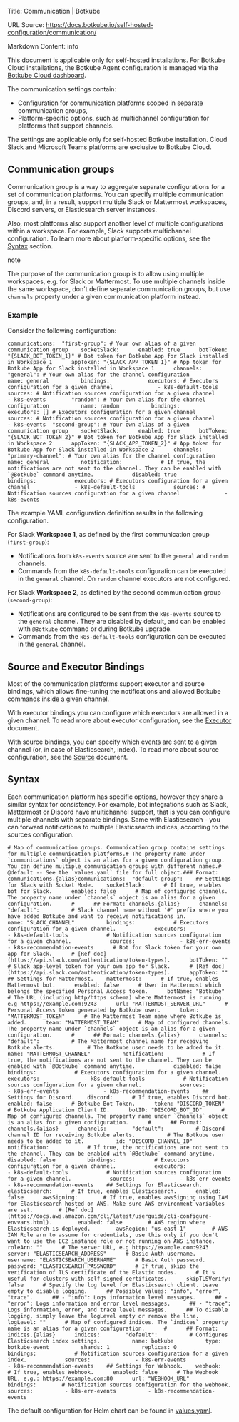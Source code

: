Title: Communication | Botkube

URL Source: https://docs.botkube.io/self-hosted-configuration/communication/

Markdown Content:
info

This document is applicable only for self-hosted installations. For Botkube Cloud installations, the Botkube Agent configuration is managed via the [Botkube Cloud dashboard](https://app.botkube.io/).

The communication settings contain:

*   Configuration for communication platforms scoped in separate communication groups,
*   Platform-specific options, such as multichannel configuration for platforms that support channels.

The settings are applicable only for self-hosted Botkube installation. Cloud Slack and Microsoft Teams platforms are exclusive to Botkube Cloud.

Communication groups[​](#communication-groups "Direct link to Communication groups")
------------------------------------------------------------------------------------

Communication group is a way to aggregate separate configurations for a set of communication platforms. You can specify multiple communication groups, and, in a result, support multiple Slack or Mattermost workspaces, Discord servers, or Elasticsearch server instances.

Also, most platforms also support another level of multiple configurations within a workspace. For example, Slack supports multichannel configuration. To learn more about platform-specific options, see the [Syntax](#syntax) section.

note

The purpose of the communication group is to allow using multiple workspaces, e.g. for Slack or Mattermost. To use multiple channels inside the same workspace, don't define separate communication groups, but use `channels` property under a given communication platform instead.

### Example[​](#example "Direct link to Example")

Consider the following configuration:

```
communications:  "first-group": # Your own alias of a given communication group    socketSlack:      enabled: true      botToken: "{SLACK_BOT_TOKEN_1}" # Bot token for Botkube App for Slack installed in Workspace 1      appToken: "{SLACK_APP_TOKEN_1}" # App token for Botkube App for Slack installed in Workspace 1      channels:        "general": # Your own alias for the channel configuration          name: general          bindings:            executors: # Executors configuration for a given channel              - k8s-default-tools            sources: # Notification sources configuration for a given channel              - k8s-events        "random": # Your own alias for the channel configuration          name: random          bindings:            executors: [] # Executors configuration for a given channel            sources: # Notification sources configuration for a given channel              - k8s-events  "second-group": # Your own alias of a given communication group    socketSlack:      enabled: true      botToken: "{SLACK_BOT_TOKEN_2}" # Bot token for Botkube App for Slack installed in Workspace 2      appToken: "{SLACK_APP_TOKEN_2}" # App token for Botkube App for Slack installed in Workspace 2      channels:        "primary-channel": # Your own alias for the channel configuration          name: general          notification:            # If true, the notifications are not sent to the channel. They can be enabled with `@Botkube` command anytime.            disabled: true          bindings:            executors: # Executors configuration for a given channel              - k8s-default-tools            sources: # Notification sources configuration for a given channel              - k8s-events
```

The example YAML configuration definition results in the following configuration.

For Slack **Workspace 1**, as defined by the first communication group (`first-group`):

*   Notifications from `k8s-events` source are sent to the `general` and `random` channels.
*   Commands from the `k8s-default-tools` configuration can be executed in the `general` channel. On `random` channel executors are not configured.

For Slack **Workspace 2**, as defined by the second communication group (`second-group`):

*   Notifications are configured to be sent from the `k8s-events` source to the `general` channel. They are disabled by default, and can be enabled with `@Botkube` command or during Botkube upgrade.
*   Commands from the `k8s-default-tools` configuration can be executed in the `general` channel.

Source and Executor Bindings[​](#source-and-executor-bindings "Direct link to Source and Executor Bindings")
------------------------------------------------------------------------------------------------------------

Most of the communication platforms support executor and source bindings, which allows fine-tuning the notifications and allowed Botkube commands inside a given channel.

With executor bindings you can configure which executors are allowed in a given channel. To read more about executor configuration, see the [Executor](https://docs.botkube.io/self-hosted-configuration/executor) document.

With source bindings, you can specify which events are sent to a given channel (or, in case of Elasticsearch, index). To read more about source configuration, see the [Source](https://docs.botkube.io/self-hosted-configuration/source) document.

Syntax[​](#syntax "Direct link to Syntax")
------------------------------------------

Each communication platform has specific options, however they share a similar syntax for consistency. For example, bot integrations such as Slack, Mattermost or Discord have multichannel support, that is you can configure multiple channels with separate bindings. Same with Elasticsearch - you can forward notifications to multiple Elasticsearch indices, according to the sources configuration.

```
# Map of communication groups. Communication group contains settings for multiple communication platforms.# The property name under `communications` object is an alias for a given configuration group. You can define multiple communication groups with different names.# @default -- See the `values.yaml` file for full object.### Format: communications.{alias}communications:  "default-group":    ## Settings for Slack with Socket Mode.    socketSlack:      # If true, enables bot for Slack.      enabled: false      # Map of configured channels. The property name under `channels` object is an alias for a given configuration.      #      ## Format: channels.{alias}      channels:        "default":          # Slack channel name without '#' prefix where you have added Botkube and want to receive notifications in.          name: "SLACK_CHANNEL"          bindings:            # Executors configuration for a given channel.            executors:              - k8s-default-tools            # Notification sources configuration for a given channel.            sources:              - k8s-err-events              - k8s-recommendation-events      # Bot for Slack token for your own app for Slack.      # [Ref doc](https://api.slack.com/authentication/token-types).      botToken: ""      # Slack app-level token for your own app for Slack.      # [Ref doc](https://api.slack.com/authentication/token-types).      appToken: ""    ## Settings for Mattermost.    mattermost:      # If true, enables Mattermost bot.      enabled: false      # User in Mattermost which belongs the specified Personal Access token.      botName: "Botkube"      # The URL (including http/https schema) where Mattermost is running. e.g https://example.com:9243      url: "MATTERMOST_SERVER_URL"      # Personal Access token generated by Botkube user.      token: "MATTERMOST_TOKEN"      # The Mattermost Team name where Botkube is added.      team: "MATTERMOST_TEAM"      # Map of configured channels. The property name under `channels` object is an alias for a given configuration.      #      ## Format: channels.{alias}      channels:        "default":          # The Mattermost channel name for receiving Botkube alerts.          # The Botkube user needs to be added to it.          name: "MATTERMOST_CHANNEL"          notification:            # If true, the notifications are not sent to the channel. They can be enabled with `@Botkube` command anytime.            disabled: false          bindings:            # Executors configuration for a given channel.            executors:              - k8s-default-tools            # Notification sources configuration for a given channel.            sources:              - k8s-err-events              - k8s-recommendation-events    ## Settings for Discord.    discord:      # If true, enables Discord bot.      enabled: false      # Botkube Bot Token.      token: "DISCORD_TOKEN"      # Botkube Application Client ID.      botID: "DISCORD_BOT_ID"      # Map of configured channels. The property name under `channels` object is an alias for a given configuration.      #      ## Format: channels.{alias}      channels:        "default":          # Discord channel ID for receiving Botkube alerts.          # The Botkube user needs to be added to it.          id: "DISCORD_CHANNEL_ID"          notification:            # If true, the notifications are not sent to the channel. They can be enabled with `@Botkube` command anytime.            disabled: false          bindings:            # Executors configuration for a given channel.            executors:              - k8s-default-tools            # Notification sources configuration for a given channel.            sources:              - k8s-err-events              - k8s-recommendation-events    ## Settings for Elasticsearch.    elasticsearch:      # If true, enables Elasticsearch.      enabled: false      awsSigning:        # If true, enables awsSigning using IAM for Elasticsearch hosted on AWS. Make sure AWS environment variables are set.        # [Ref doc](https://docs.aws.amazon.com/cli/latest/userguide/cli-configure-envvars.html).        enabled: false        # AWS region where Elasticsearch is deployed.        awsRegion: "us-east-1"        # AWS IAM Role arn to assume for credentials, use this only if you don't want to use the EC2 instance role or not running on AWS instance.        roleArn: ""      # The server URL, e.g https://example.com:9243      server: "ELASTICSEARCH_ADDRESS"      # Basic Auth username.      username: "ELASTICSEARCH_USERNAME"      # Basic Auth password.      password: "ELASTICSEARCH_PASSWORD"      # If true, skips the verification of TLS certificate of the Elastic nodes.      # It's useful for clusters with self-signed certificates.      skipTLSVerify: false      # Specify the log level for Elasticsearch client. Leave empty to disable logging.      ## Possible values: "info", "error", "trace".      ## - "info": Logs information level messages.      ## - "error": Logs information and error level messages.      ## - "trace": Logs information, error, and trace level messages.      ## To disable logging, simply leave the logLevel empty or remove the line.      logLevel: ""      # Map of configured indices. The `indices` property name is an alias for a given configuration.      #      ## Format: indices.{alias}      indices:        "default":          # Configures Elasticsearch index settings.          name: botkube          type: botkube-event          shards: 1          replicas: 0          bindings:            # Notification sources configuration for a given index.            sources:              - k8s-err-events              - k8s-recommendation-events    ## Settings for Webhook.    webhook:      # If true, enables Webhook.      enabled: false      # The Webhook URL, e.g.: https://example.com:80      url: "WEBHOOK_URL"      bindings:        # Notification sources configuration for the webhook.        sources:          - k8s-err-events          - k8s-recommendation-events
```

The default configuration for Helm chart can be found in [values.yaml](https://github.com/kubeshop/botkube/blob/main/helm/botkube/values.yaml).
